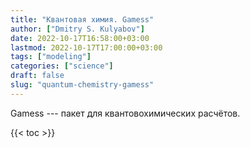```yaml
---
title: "Квантовая химия. Gamess"
author: ["Dmitry S. Kulyabov"]
date: 2022-10-17T16:58:00+03:00
lastmod: 2022-10-17T17:00:00+03:00
tags: ["modeling"]
categories: ["science"]
draft: false
slug: "quantum-chemistry-gamess"
---
```


Gamess --- пакет для квантовохимических расчётов.

<!--more-->

{{< toc >}}

